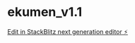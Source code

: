 # ekumen_v1.1

[Edit in StackBlitz next generation editor ⚡️](https://stackblitz.com/~/github.com/logicshaper19/ekumen_v1.1)